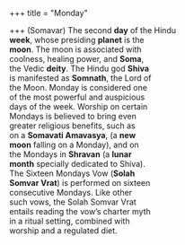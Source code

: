 +++
title = "Monday"

+++
(Somavar) The second **day** of the Hindu  
**week**, whose presiding **planet** is the  
**moon**. The moon is associated with  
coolness, healing power, and **Soma**,  
the Vedic **deity**. The Hindu god **Shiva**  
is manifested as **Somnath**, the Lord of  
the Moon. Monday is considered one  
of the most powerful and auspicious  
days of the week. Worship on certain  
Mondays is believed to bring even  
greater religious benefits, such as  
on a **Somavati Amavasya**, (a **new**  
**moon** falling on a Monday), and on  
the Mondays in **Shravan** (a **lunar**  
**month** specially dedicated to Shiva).  
The Sixteen Mondays Vow (**Solah**  
**Somvar Vrat**) is performed on sixteen  
consecutive Mondays. Like other  
such vows, the Solah Somvar Vrat  
entails reading the vow’s charter myth  
in a ritual setting, combined with  
worship and a regulated diet.